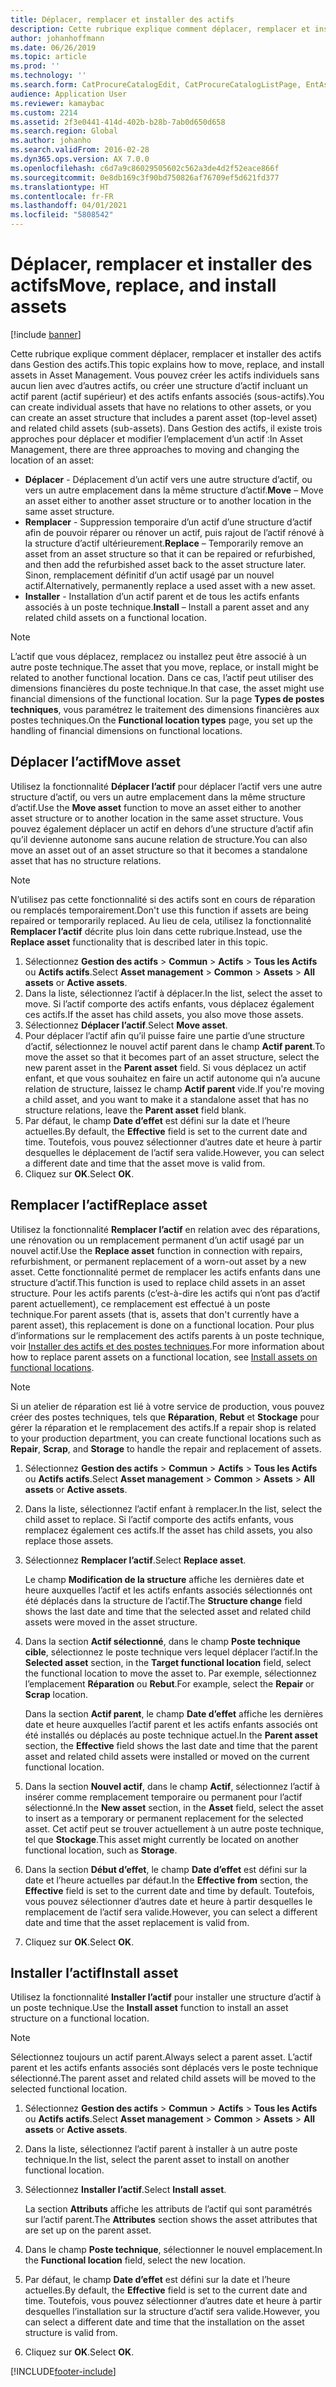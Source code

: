 ```yaml
---
title: Déplacer, remplacer et installer des actifs
description: Cette rubrique explique comment déplacer, remplacer et installer des actifs dans Gestion des actifs.
author: johanhoffmann
ms.date: 06/26/2019
ms.topic: article
ms.prod: ''
ms.technology: ''
ms.search.form: CatProcureCatalogEdit, CatProcureCatalogListPage, EntAssetObjectReplace, EntAssetObjectInstallLookup, EntAssetObjectMove, EntAssetObjectTableEditSubObjects
audience: Application User
ms.reviewer: kamaybac
ms.custom: 2214
ms.assetid: 2f3e0441-414d-402b-b28b-7ab0d650d658
ms.search.region: Global
ms.author: johanho
ms.search.validFrom: 2016-02-28
ms.dyn365.ops.version: AX 7.0.0
ms.openlocfilehash: c6d7a9c86029505602c562a3de4d2f52eace866f
ms.sourcegitcommit: 0e8db169c3f90bd750826af76709ef5d621fd377
ms.translationtype: HT
ms.contentlocale: fr-FR
ms.lasthandoff: 04/01/2021
ms.locfileid: "5808542"
---
```

# <a name="move-replace-and-install-assets"></a><span data-ttu-id="3d733-103">Déplacer, remplacer et installer des actifs</span><span class="sxs-lookup"><span data-stu-id="3d733-103">Move, replace, and install assets</span></span>

[!include [banner](../../includes/banner.md)]

 

<span data-ttu-id="3d733-104">Cette rubrique explique comment déplacer, remplacer et installer des actifs dans Gestion des actifs.</span><span class="sxs-lookup"><span data-stu-id="3d733-104">This topic explains how to move, replace, and install assets in Asset Management.</span></span> <span data-ttu-id="3d733-105">Vous pouvez créer les actifs individuels sans aucun lien avec d’autres actifs, ou créer une structure d’actif incluant un actif parent (actif supérieur) et des actifs enfants associés (sous-actifs).</span><span class="sxs-lookup"><span data-stu-id="3d733-105">You can create individual assets that have no relations to other assets, or you can create an asset structure that includes a parent asset (top-level asset) and related child assets (sub-assets).</span></span> <span data-ttu-id="3d733-106">Dans Gestion des actifs, il existe trois approches pour déplacer et modifier l’emplacement d’un actif :</span><span class="sxs-lookup"><span data-stu-id="3d733-106">In Asset Management, there are three approaches to moving and changing the location of an asset:</span></span>

- <span data-ttu-id="3d733-107">**Déplacer** - Déplacement d’un actif vers une autre structure d’actif, ou vers un autre emplacement dans la même structure d’actif.</span><span class="sxs-lookup"><span data-stu-id="3d733-107">**Move** – Move an asset either to another asset structure or to another location in the same asset structure.</span></span>
- <span data-ttu-id="3d733-108">**Remplacer** - Suppression temporaire d’un actif d’une structure d’actif afin de pouvoir réparer ou rénover un actif, puis rajout de l’actif rénové à la structure d’actif ultérieurement.</span><span class="sxs-lookup"><span data-stu-id="3d733-108">**Replace** – Temporarily remove an asset from an asset structure so that it can be repaired or refurbished, and then add the refurbished asset back to the asset structure later.</span></span> <span data-ttu-id="3d733-109">Sinon, remplacement définitif d’un actif usagé par un nouvel actif.</span><span class="sxs-lookup"><span data-stu-id="3d733-109">Alternatively, permanently replace a used asset with a new asset.</span></span>
- <span data-ttu-id="3d733-110">**Installer** - Installation d’un actif parent et de tous les actifs enfants associés à un poste technique.</span><span class="sxs-lookup"><span data-stu-id="3d733-110">**Install** – Install a parent asset and any related child assets on a functional location.</span></span>

> [!NOTE]
> <span data-ttu-id="3d733-111">L’actif que vous déplacez, remplacez ou installez peut être associé à un autre poste technique.</span><span class="sxs-lookup"><span data-stu-id="3d733-111">The asset that you move, replace, or install might be related to another functional location.</span></span> <span data-ttu-id="3d733-112">Dans ce cas, l’actif peut utiliser des dimensions financières du poste technique.</span><span class="sxs-lookup"><span data-stu-id="3d733-112">In that case, the asset might use financial dimensions of the functional location.</span></span> <span data-ttu-id="3d733-113">Sur la page **Types de postes techniques**, vous paramétrez le traitement des dimensions financières aux postes techniques.</span><span class="sxs-lookup"><span data-stu-id="3d733-113">On the **Functional location types** page, you set up the handling of financial dimensions on functional locations.</span></span>

## <a name="move-asset"></a><span data-ttu-id="3d733-114">Déplacer l’actif</span><span class="sxs-lookup"><span data-stu-id="3d733-114">Move asset</span></span>

<span data-ttu-id="3d733-115">Utilisez la fonctionnalité **Déplacer l’actif** pour déplacer l’actif vers une autre structure d’actif, ou vers un autre emplacement dans la même structure d’actif.</span><span class="sxs-lookup"><span data-stu-id="3d733-115">Use the **Move asset** function to move an asset either to another asset structure or to another location in the same asset structure.</span></span> <span data-ttu-id="3d733-116">Vous pouvez également déplacer un actif en dehors d’une structure d’actif afin qu’il devienne autonome sans aucune relation de structure.</span><span class="sxs-lookup"><span data-stu-id="3d733-116">You can also move an asset out of an asset structure so that it becomes a standalone asset that has no structure relations.</span></span>

> [!NOTE]
> <span data-ttu-id="3d733-117">N’utilisez pas cette fonctionnalité si des actifs sont en cours de réparation ou remplacés temporairement.</span><span class="sxs-lookup"><span data-stu-id="3d733-117">Don't use this function if assets are being repaired or temporarily replaced.</span></span> <span data-ttu-id="3d733-118">Au lieu de cela, utilisez la fonctionnalité **Remplacer l’actif** décrite plus loin dans cette rubrique.</span><span class="sxs-lookup"><span data-stu-id="3d733-118">Instead, use the **Replace asset** functionality that is described later in this topic.</span></span>

1. <span data-ttu-id="3d733-119">Sélectionnez **Gestion des actifs** \> **Commun** \> **Actifs** \> **Tous les Actifs** ou **Actifs actifs**.</span><span class="sxs-lookup"><span data-stu-id="3d733-119">Select **Asset management** \> **Common** \> **Assets** \> **All assets** or **Active assets**.</span></span>
2. <span data-ttu-id="3d733-120">Dans la liste, sélectionnez l’actif à déplacer.</span><span class="sxs-lookup"><span data-stu-id="3d733-120">In the list, select the asset to move.</span></span> <span data-ttu-id="3d733-121">Si l’actif comporte des actifs enfants, vous déplacez également ces actifs.</span><span class="sxs-lookup"><span data-stu-id="3d733-121">If the asset has child assets, you also move those assets.</span></span>
3. <span data-ttu-id="3d733-122">Sélectionnez **Déplacer l’actif**.</span><span class="sxs-lookup"><span data-stu-id="3d733-122">Select **Move asset**.</span></span>
4. <span data-ttu-id="3d733-123">Pour déplacer l’actif afin qu’il puisse faire une partie d’une structure d’actif, sélectionnez le nouvel actif parent dans le champ **Actif parent**.</span><span class="sxs-lookup"><span data-stu-id="3d733-123">To move the asset so that it becomes part of an asset structure, select the new parent asset in the **Parent asset** field.</span></span> <span data-ttu-id="3d733-124">Si vous déplacez un actif enfant, et que vous souhaitez en faire un actif autonome qui n’a aucune relation de structure, laissez le champ **Actif parent** vide.</span><span class="sxs-lookup"><span data-stu-id="3d733-124">If you're moving a child asset, and you want to make it a standalone asset that has no structure relations, leave the **Parent asset** field blank.</span></span>
5. <span data-ttu-id="3d733-125">Par défaut, le champ **Date d’effet** est défini sur la date et l’heure actuelles.</span><span class="sxs-lookup"><span data-stu-id="3d733-125">By default, the **Effective** field is set to the current date and time.</span></span> <span data-ttu-id="3d733-126">Toutefois, vous pouvez sélectionner d’autres date et heure à partir desquelles le déplacement de l’actif sera valide.</span><span class="sxs-lookup"><span data-stu-id="3d733-126">However, you can select a different date and time that the asset move is valid from.</span></span>
6. <span data-ttu-id="3d733-127">Cliquez sur **OK**.</span><span class="sxs-lookup"><span data-stu-id="3d733-127">Select **OK**.</span></span>

## <a name="replace-asset"></a><span data-ttu-id="3d733-128">Remplacer l’actif</span><span class="sxs-lookup"><span data-stu-id="3d733-128">Replace asset</span></span>

<span data-ttu-id="3d733-129">Utilisez la fonctionnalité **Remplacer l’actif** en relation avec des réparations, une rénovation ou un remplacement permanent d’un actif usagé par un nouvel actif.</span><span class="sxs-lookup"><span data-stu-id="3d733-129">Use the **Replace asset** function in connection with repairs, refurbishment, or permanent replacement of a worn-out asset by a new asset.</span></span> <span data-ttu-id="3d733-130">Cette fonctionnalité permet de remplacer les actifs enfants dans une structure d’actif.</span><span class="sxs-lookup"><span data-stu-id="3d733-130">This function is used to replace child assets in an asset structure.</span></span> <span data-ttu-id="3d733-131">Pour les actifs parents (c’est-à-dire les actifs qui n’ont pas d’actif parent actuellement), ce remplacement est effectué à un poste technique.</span><span class="sxs-lookup"><span data-stu-id="3d733-131">For parent assets (that is, assets that don't currently have a parent asset), this replacement is done on a functional location.</span></span> <span data-ttu-id="3d733-132">Pour plus d’informations sur le remplacement des actifs parents à un poste technique, voir [Installer des actifs et des postes techniques](../functional-locations/install-objects-on-functional-locations.md).</span><span class="sxs-lookup"><span data-stu-id="3d733-132">For more information about how to replace parent assets on a functional location, see [Install assets on functional locations](../functional-locations/install-objects-on-functional-locations.md).</span></span>

> [!NOTE]
> <span data-ttu-id="3d733-133">Si un atelier de réparation est lié à votre service de production, vous pouvez créer des postes techniques, tels que **Réparation**, **Rebut** et **Stockage** pour gérer la réparation et le remplacement des actifs.</span><span class="sxs-lookup"><span data-stu-id="3d733-133">If a repair shop is related to your production department, you can create functional locations such as **Repair**, **Scrap**, and **Storage** to handle the repair and replacement of assets.</span></span>

1. <span data-ttu-id="3d733-134">Sélectionnez **Gestion des actifs** \> **Commun** \> **Actifs** \> **Tous les Actifs** ou **Actifs actifs**.</span><span class="sxs-lookup"><span data-stu-id="3d733-134">Select **Asset management** \> **Common** \> **Assets** \> **All assets** or **Active assets**.</span></span>
2. <span data-ttu-id="3d733-135">Dans la liste, sélectionnez l’actif enfant à remplacer.</span><span class="sxs-lookup"><span data-stu-id="3d733-135">In the list, select the child asset to replace.</span></span> <span data-ttu-id="3d733-136">Si l’actif comporte des actifs enfants, vous remplacez également ces actifs.</span><span class="sxs-lookup"><span data-stu-id="3d733-136">If the asset has child assets, you also replace those assets.</span></span>
3. <span data-ttu-id="3d733-137">Sélectionnez **Remplacer l’actif**.</span><span class="sxs-lookup"><span data-stu-id="3d733-137">Select **Replace asset**.</span></span>

    <span data-ttu-id="3d733-138">Le champ **Modification de la structure** affiche les dernières date et heure auxquelles l’actif et les actifs enfants associés sélectionnés ont été déplacés dans la structure de l’actif.</span><span class="sxs-lookup"><span data-stu-id="3d733-138">The **Structure change** field shows the last date and time that the selected asset and related child assets were moved in the asset structure.</span></span>

4. <span data-ttu-id="3d733-139">Dans la section **Actif sélectionné**, dans le champ **Poste technique cible**, sélectionnez le poste technique vers lequel déplacer l’actif.</span><span class="sxs-lookup"><span data-stu-id="3d733-139">In the **Selected asset** section, in the **Target functional location** field, select the functional location to move the asset to.</span></span> <span data-ttu-id="3d733-140">Par exemple, sélectionnez l’emplacement **Réparation** ou **Rebut**.</span><span class="sxs-lookup"><span data-stu-id="3d733-140">For example, select the **Repair** or **Scrap** location.</span></span>

    <span data-ttu-id="3d733-141">Dans la section **Actif parent**, le champ **Date d’effet** affiche les dernières date et heure auxquelles l’actif parent et les actifs enfants associés ont été installés ou déplacés au poste technique actuel.</span><span class="sxs-lookup"><span data-stu-id="3d733-141">In the **Parent asset** section, the **Effective** field shows the last date and time that the parent asset and related child assets were installed or moved on the current functional location.</span></span>

5. <span data-ttu-id="3d733-142">Dans la section **Nouvel actif**, dans le champ **Actif**, sélectionnez l’actif à insérer comme remplacement temporaire ou permanent pour l’actif sélectionné.</span><span class="sxs-lookup"><span data-stu-id="3d733-142">In the **New asset** section, in the **Asset** field, select the asset to insert as a temporary or permanent replacement for the selected asset.</span></span> <span data-ttu-id="3d733-143">Cet actif peut se trouver actuellement à un autre poste technique, tel que **Stockage**.</span><span class="sxs-lookup"><span data-stu-id="3d733-143">This asset might currently be located on another functional location, such as **Storage**.</span></span>
7. <span data-ttu-id="3d733-144">Dans la section **Début d’effet**, le champ **Date d’effet** est défini sur la date et l’heure actuelles par défaut.</span><span class="sxs-lookup"><span data-stu-id="3d733-144">In the **Effective from** section, the **Effective** field is set to the current date and time by default.</span></span> <span data-ttu-id="3d733-145">Toutefois, vous pouvez sélectionner d’autres date et heure à partir desquelles le remplacement de l’actif sera valide.</span><span class="sxs-lookup"><span data-stu-id="3d733-145">However, you can select a different date and time that the asset replacement is valid from.</span></span>
8. <span data-ttu-id="3d733-146">Cliquez sur **OK**.</span><span class="sxs-lookup"><span data-stu-id="3d733-146">Select **OK**.</span></span>

## <a name="install-asset"></a><span data-ttu-id="3d733-147">Installer l’actif</span><span class="sxs-lookup"><span data-stu-id="3d733-147">Install asset</span></span>

<span data-ttu-id="3d733-148">Utilisez la fonctionnalité **Installer l’actif** pour installer une structure d’actif à un poste technique.</span><span class="sxs-lookup"><span data-stu-id="3d733-148">Use the **Install asset** function to install an asset structure on a functional location.</span></span>

> [!NOTE]
> <span data-ttu-id="3d733-149">Sélectionnez toujours un actif parent.</span><span class="sxs-lookup"><span data-stu-id="3d733-149">Always select a parent asset.</span></span> <span data-ttu-id="3d733-150">L’actif parent et les actifs enfants associés sont déplacés vers le poste technique sélectionné.</span><span class="sxs-lookup"><span data-stu-id="3d733-150">The parent asset and related child assets will be moved to the selected functional location.</span></span>

1. <span data-ttu-id="3d733-151">Sélectionnez **Gestion des actifs** \> **Commun** \> **Actifs** \> **Tous les Actifs** ou **Actifs actifs**.</span><span class="sxs-lookup"><span data-stu-id="3d733-151">Select **Asset management** \> **Common** \> **Assets** \> **All assets** or **Active assets**.</span></span>
2. <span data-ttu-id="3d733-152">Dans la liste, sélectionnez l’actif parent à installer à un autre poste technique.</span><span class="sxs-lookup"><span data-stu-id="3d733-152">In the list, select the parent asset to install on another functional location.</span></span>
3. <span data-ttu-id="3d733-153">Sélectionnez **Installer l’actif**.</span><span class="sxs-lookup"><span data-stu-id="3d733-153">Select **Install asset**.</span></span>

    <span data-ttu-id="3d733-154">La section **Attributs** affiche les attributs de l’actif qui sont paramétrés sur l’actif parent.</span><span class="sxs-lookup"><span data-stu-id="3d733-154">The **Attributes** section shows the asset attributes that are set up on the parent asset.</span></span>

4. <span data-ttu-id="3d733-155">Dans le champ **Poste technique**, sélectionner le nouvel emplacement.</span><span class="sxs-lookup"><span data-stu-id="3d733-155">In the **Functional location** field, select the new location.</span></span>
5. <span data-ttu-id="3d733-156">Par défaut, le champ **Date d’effet** est défini sur la date et l’heure actuelles.</span><span class="sxs-lookup"><span data-stu-id="3d733-156">By default, the **Effective** field is set to the current date and time.</span></span> <span data-ttu-id="3d733-157">Toutefois, vous pouvez sélectionner d’autres date et heure à partir desquelles l’installation sur la structure d’actif sera valide.</span><span class="sxs-lookup"><span data-stu-id="3d733-157">However, you can select a different date and time that the installation on the asset structure is valid from.</span></span>
6. <span data-ttu-id="3d733-158">Cliquez sur **OK**.</span><span class="sxs-lookup"><span data-stu-id="3d733-158">Select **OK**.</span></span>


[!INCLUDE[footer-include](../../../includes/footer-banner.md)]
